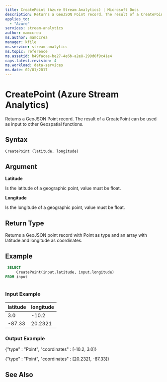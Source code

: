 ```yaml
---
title: CreatePoint (Azure Stream Analytics) | Microsoft Docs
description: Returns a GeoJSON Point record. The result of a CreatePoint can be used as input to other Geospatial functions.
applies_to: 
  - "Azure"
services: stream-analytics
author: mamccrea
ms.author: mamccrea
manager: kfile
ms.service: stream-analytics
ms.topic: reference
ms.assetid: b49facae-be27-4e6b-a2e8-299d6f9c41e4
caps.latest.revision: 4
ms.workload: data-services
ms.date: 02/01/2017
---
```


# CreatePoint (Azure Stream Analytics)
  Returns a GeoJSON Point record. The result of a CreatePoint can be used as input to other Geospatial functions.  
  
 ## Syntax  
  
```SQL   
CreatePoint (latitude, longitude)  
```  
  
## Argument  
 **Latitude**  
  
 Is the latitude of a geographic point, value must be float.  
  
 **Longitude**  
  
 Is the longitude of a geographic point, value must be float.  
  
## Return Type  
 Returns a GeoJSON point record with Point as type and an array with latitude and longitude as coordinates.  
  
## Example  
  
```SQL  
 SELECT  
     CreatePoint(input.latitude, input.longitude)  
FROM input  
  
```  
  
### Input Example  
  
|latitude|longitude|  
|--------------|---------------|  
|3.0|-10.2|  
|-87.33|20.2321|  
  
### Output Example  
 {"type" : "Point", "coordinates" : [-10.2, 3.0]}  
  
 {"type" : "Point", "coordinates" : [20.2321, -87.33]}  
  
## See Also  

  
  
